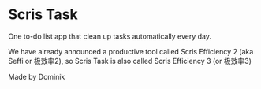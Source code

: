 # Scris Task
One to-do list app that clean up tasks automatically every day.

We have already announced a productive tool called Scris Efficiency 2 (aka Seffi or 极效率2), so Scris Task is also called Scris Efficiency 3 (or 极效率3)

Made by Dominik
